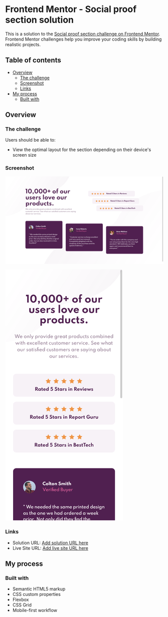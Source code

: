 # Frontend Mentor - Social proof section solution

This is a solution to the [Social proof section challenge on Frontend Mentor](https://www.frontendmentor.io/challenges/social-proof-section-6e0qTv_bA). Frontend Mentor challenges help you improve your coding skills by building realistic projects. 

## Table of contents

- [Overview](#overview)
  - [The challenge](#the-challenge)
  - [Screenshot](#screenshot)
  - [Links](#links)
- [My process](#my-process)
  - [Built with](#built-with)

## Overview

### The challenge

Users should be able to:

- View the optimal layout for the section depending on their device's screen size

### Screenshot

![](./screenshot.png)

![](./mobile-screenshot.png)

### Links

- Solution URL: [Add solution URL here](https://www.frontendmentor.io/solutions/social-proof-section-with-grid-and-flexbox-z_cnppmZV)
- Live Site URL: [Add live site URL here](https://egemendemir.github.io/frontend-practice/social-proof-section/)

## My process

### Built with

- Semantic HTML5 markup
- CSS custom properties
- Flexbox
- CSS Grid
- Mobile-first workflow